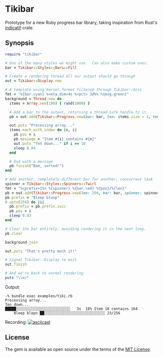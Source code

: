 # Tikibar

Prototype for a new Ruby progress bar library, taking inspiration from Rust's
[indicatif](https://github.com/mitsuhiko/indicatif) crate.

## Synopsis

```ruby
require "tikibar"

# One of the many styles we might use.  Can also make custom ones.
bar = Tikibar::Styles::Bars::Fill

# Create a rendering thread all our output should go through
out = Tikibar::Display.new

# A template using Kernel.format filtered through Tikibar::Ansi
fmt = "%{bar.cyan} %<eta.dim>4s %<pct> 3d%% %{msg.green}"
background = Thread.new do
  items = Array.new(100) { rand(1000) }

  # Add a bar to the output, returning a thread-safe handle to it.
  pb = out.add(Tikibar::Progress.new(bar: bar, len: items.size - 1, template: fmt))

  out.puts "Processing array..."
  items.each_with_index do |n, i|
    pb.pos = i
    pb.message = "Item #{i} contains #{n}"
    out.puts "Ten down..." if i == 10
    sleep 0.04
  end

  # End with a message
  pb.finish("Bam, sorted!")
end

# Add another, completely different bar for another, concurrent task
spinner = Tikibar::Styles::Spinners::Twirl
fmt = "%<prefix>15s %{spinner} %{bar.red} %{pos}/%{len}"
pb = out.add(Tikibar::Progress.new(len: 256, bar: bar, spinner: spinner, template: fmt))
pb.prefix = "Bleep bloop"
0.upto(256) do |i|
  pb.prefix = pb.prefix.succ
  pb.pos = i
  sleep 0.03
end

# Clear the bar entirely, avoiding rendering it in the next loop.
pb.clear

background.join

out.puts "That's pretty much it!"

# Signal Tikibar::Display to exit
out.finish

# And we're back to normal rendering
puts "\\o/"

```

Output:

```
-% bundle exec examples/tiki.rb
Processing array...
Ten down...
█████░░░░░░░░░░░░░░░░░░░░░░░░░   3s  18% Item 18 contains 164
    Bleep blopn ██░░░░░░░░░░░░░░░░░░░░░░░░░░░░ 23/256
```

Recording: [![asciicast](https://asciinema.org/a/21ismS9Lh8FBCVtQjEavrUnq3.svg)](https://asciinema.org/a/21ismS9Lh8FBCVtQjEavrUnq3)

## License

The gem is available as open source under the terms of the [MIT License](https://opensource.org/licenses/MIT).
